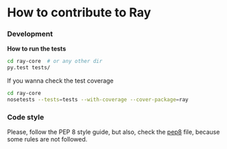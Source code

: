 
# How to contribute to Ray

### Development

**How to run the tests**
```bash
cd ray-core  # or any other dir
py.test tests/
```

If you wanna check the test coverage
```bash
cd ray-core
nosetests --tests=tests --with-coverage --cover-package=ray
```

### Code style
Please, follow the PEP 8 style guide, but also, check the [pep8](https://github.com/felipevolpone/ray/blob/master/ray-core/.pep8) file, because some rules are not followed.

